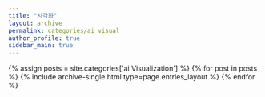 ```yaml
---
title: "시각화"
layout: archive
permalink: categories/ai_visual
author_profile: true
sidebar_main: true
---
```



{% assign posts = site.categories['ai Visualization'] %}
{% for post in posts %} {% include archive-single.html type=page.entries_layout %} {% endfor %}